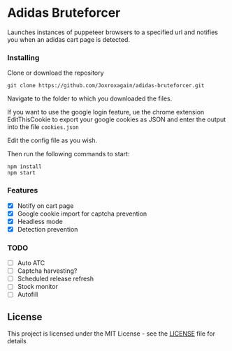 # Adidas Bruteforcer

Launches instances of puppeteer browsers to a specified url and notifies you when an adidas cart page is detected.

### Installing
Clone or download the repository

```
git clone https://github.com/Joxroxagain/adidas-bruteforcer.git
```
Navigate to the folder to which you downloaded the files.

If you want to use the google login feature, ue the chrome extension EditThisCookie to export your google cookies as JSON and enter the output into the file ```cookies.json```

Edit the config file as you wish.

Then run the following commands to start:
```
npm install
npm start
```
### Features
- [x] Notify on cart page
- [x] Google cookie import for captcha prevention
- [x] Headless mode
- [x] Detection prevention

### TODO
- [ ] Auto ATC
- [ ] Captcha harvesting?
- [ ] Scheduled release refresh
- [ ] Stock monitor
- [ ] Autofill

## License

This project is licensed under the MIT License - see the [LICENSE](LICENSE) file for details
